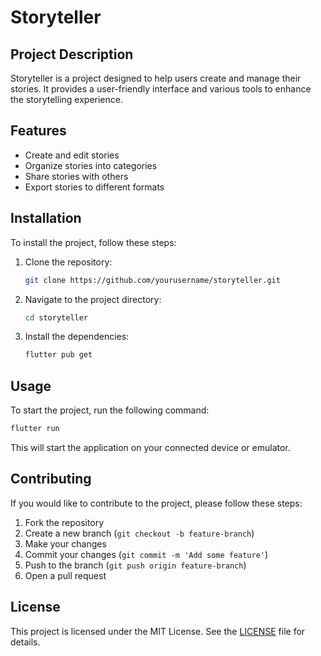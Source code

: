 # Storyteller

## Project Description
Storyteller is a project designed to help users create and manage their stories. It provides a user-friendly interface and various tools to enhance the storytelling experience.

## Features
- Create and edit stories
- Organize stories into categories
- Share stories with others
- Export stories to different formats

## Installation
To install the project, follow these steps:

1. Clone the repository:
    ```bash
    git clone https://github.com/yourusername/storyteller.git
    ```
2. Navigate to the project directory:
    ```bash
    cd storyteller
    ```
3. Install the dependencies:
    ```bash
    flutter pub get
    ```

## Usage
To start the project, run the following command:
```bash
flutter run
```
This will start the application on your connected device or emulator.

## Contributing
If you would like to contribute to the project, please follow these steps:

1. Fork the repository
2. Create a new branch (`git checkout -b feature-branch`)
3. Make your changes
4. Commit your changes (`git commit -m 'Add some feature'`)
5. Push to the branch (`git push origin feature-branch`)
6. Open a pull request

## License
This project is licensed under the MIT License. See the [LICENSE](LICENSE) file for details.





